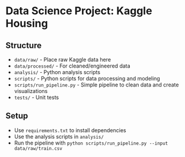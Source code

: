 # Data Science Project: Kaggle Housing

## Structure
- `data/raw/` - Place raw Kaggle data here
- `data/processed/` - For cleaned/engineered data
- `analysis/` - Python analysis scripts
- `scripts/` - Python scripts for data processing and modeling
- `scripts/run_pipeline.py` - Simple pipeline to clean data and create visualizations
- `tests/` - Unit tests

## Setup
- Use `requirements.txt` to install dependencies
- Use the analysis scripts in `analysis/`
- Run the pipeline with `python scripts/run_pipeline.py --input data/raw/train.csv`

